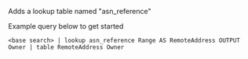 Adds a lookup table named "asn_reference"

Example query below to get started

```<base search> | lookup asn_reference Range AS RemoteAddress OUTPUT Owner | table RemoteAddress Owner ```
